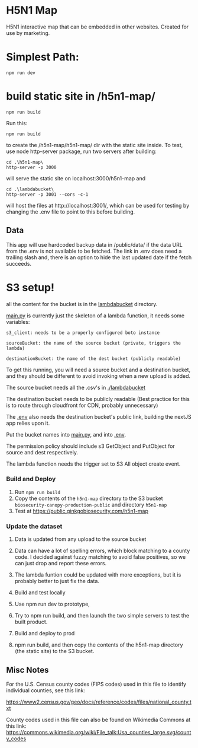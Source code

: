 # H5N1 Map

H5N1 interactive map that can be embedded in other websites. Created for use by marketing.

# Simplest Path:

    npm run dev

# build static site in /h5n1-map/

    npm run build

Run this:

    npm run build

to create the /h5n1-map/h5n1-map/ dir with the static site inside.
To test, use node http-server package, run two servers after building:

    cd .\h5n1-map\
    http-server -p 3000 

will serve the static site on localhost:3000/h5n1-map
and

    cd .\lambdabucket\
    http-server -p 3001 --cors -c-1

will host the files at http://localhost:3001/, which can be used for testing by changing the .env file to point to this before building.

## Data

This app will use hardcoded backup data in /public/data/ if the data URL from the .env is not available to be fetched.
The link in .env does need a trailing slash
and, there is an option to hide the last updated date if the fetch succeeds.

# S3 setup!

all the content for the bucket is in the [lambdabucket](/lambdabucket/) directory.

[main.py](/lambdabucket/main.py) is currently just the skeleton of a lambda function, it needs some variables:

    s3_client: needs to be a properly configured boto instance

    sourceBucket: the name of the source bucket (private, triggers the lambda)

    destinationBucket: the name of the dest bucket (publicly readable)

To get this running, you will need a source bucket and a destination bucket, and they should be different to avoid invoking when a new upload is added.

The source bucket needs all the .csv's in [./lambdabucket](/lambdabucket/)

The destination bucket needs to be publicly readable
(Best practice for this is to route through cloudfront for CDN, probably unnecessary)

The [.env](.env) also needs the destination bucket's public link, building the nextJS app relies upon it.

Put the bucket names into [main.py](/lambdabucket/main.py), and into [.env](.env).

The permission policy should include s3 GetObject and PutObject for source and dest respectively.

The lambda function needs the trigger set to S3 All object create event.

### Build and Deploy

1. Run `npm run build`
1. Copy the contents of the `h5n1-map` directory to the S3 bucket `biosecurity-canopy-production-public` and directory `h5n1-map`
1. Test at https://public.ginkgobiosecurity.com/h5n1-map

### Update the dataset

1. Data is updated from any upload to the source bucket
1. Data can have a lot of spelling errors, which block matching to a county code. I decided against fuzzy matching to avoid false positives, so we can just drop and report these errors.
1. The lambda funtion could be updated with more exceptions, but it is probably better to just fix the data.

1. Build and test locally
1. Use npm run dev to prototype,
2. Try to npm run build, and then launch the two simple servers to test the built product.

1. Build and deploy to prod
1. npm run build, and then copy the contents of the h5n1-map directory (the static site) to the S3 bucket.

## Misc Notes

For the U.S. Census county codes (FIPS codes) used in this file to identify individual counties, see this link:

https://www2.census.gov/geo/docs/reference/codes/files/national_county.txt

County codes used in this file can also be found on Wikimedia Commons at this link:
https://commons.wikimedia.org/wiki/File_talk:Usa_counties_large.svg/county_codes
